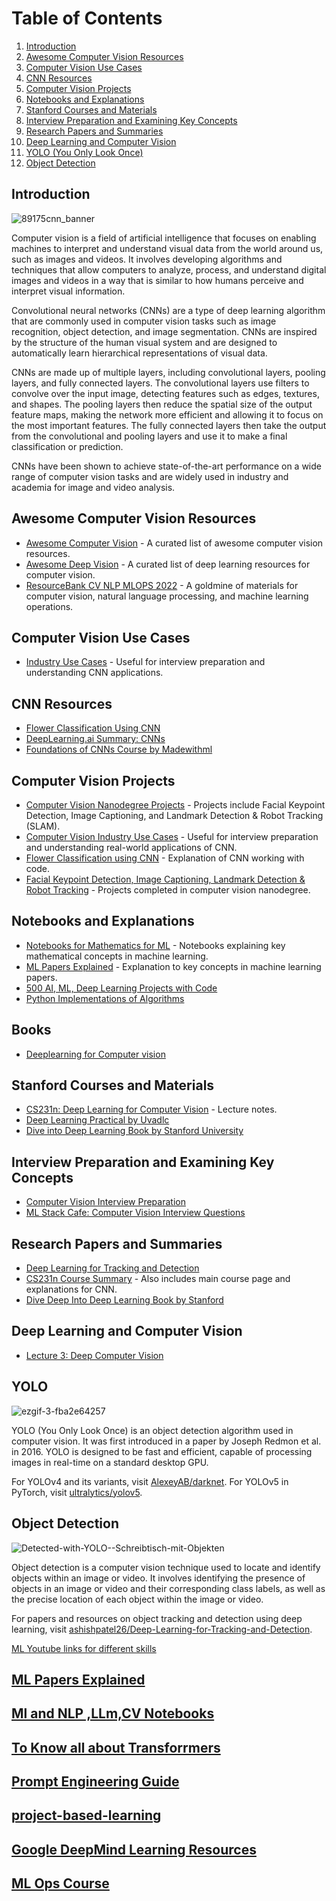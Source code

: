 # Table of Contents
1. [Introduction](#introduction)
2. [Awesome Computer Vision Resources](#awesome-computer-vision-resources)
3. [Computer Vision Use Cases](#computer-vision-use-cases)
4. [CNN Resources](#cnn-resources)
5. [Computer Vision Projects](#computer-vision-projects)
6. [Notebooks and Explanations](#notebooks-and-explanations)
7. [Stanford Courses and Materials](#stanford-courses-and-materials)
8. [Interview Preparation and Examining Key Concepts](#interview-preparation-and-examining-key-concepts)
9. [Research Papers and Summaries](#research-papers-and-summaries)
10. [Deep Learning and Computer Vision](#deep-learning-and-computer-vision)
11. [YOLO (You Only Look Once)](#yolo)
12. [Object Detection](#object-detection)

## Introduction

![89175cnn_banner](https://user-images.githubusercontent.com/110838853/226784233-75acbbcd-7162-4a02-a2da-6b113d293c5a.png)

Computer vision is a field of artificial intelligence that focuses on enabling machines to interpret and understand visual data from the world around us, such as images and videos. It involves developing algorithms and techniques that allow computers to analyze, process, and understand digital images and videos in a way that is similar to how humans perceive and interpret visual information.

Convolutional neural networks (CNNs) are a type of deep learning algorithm that are commonly used in computer vision tasks such as image recognition, object detection, and image segmentation. CNNs are inspired by the structure of the human visual system and are designed to automatically learn hierarchical representations of visual data.

CNNs are made up of multiple layers, including convolutional layers, pooling layers, and fully connected layers. The convolutional layers use filters to convolve over the input image, detecting features such as edges, textures, and shapes. The pooling layers then reduce the spatial size of the output feature maps, making the network more efficient and allowing it to focus on the most important features. The fully connected layers then take the output from the convolutional and pooling layers and use it to make a final classification or prediction.

CNNs have been shown to achieve state-of-the-art performance on a wide range of computer vision tasks and are widely used in industry and academia for image and video analysis.

## Awesome Computer Vision Resources

- [Awesome Computer Vision](https://github.com/jbhuang0604/awesome-computer-vision) - A curated list of awesome computer vision resources.
- [Awesome Deep Vision](https://github.com/kjw0612/awesome-deep-vision) - A curated list of deep learning resources for computer vision.
- [ResourceBank CV NLP MLOPS 2022](https://github.com/ashishpatel26/ResourceBank_CV_NLP_MLOPS_2022) - A goldmine of materials for computer vision, natural language processing, and machine learning operations.

## Computer Vision Use Cases

- [Industry Use Cases](https://github.com/ashishpatel26/Computer-Vision-Industry-Use-Cases) - Useful for interview preparation and understanding CNN applications.

## CNN Resources

- [Flower Classification Using CNN](https://copyassignment.com/flower-classification-using-cnn/)
- [DeepLearning.ai Summary: CNNs](https://github.com/Avik-Jain/DeepLearning.ai-Summary/tree/master/4-%20Convolutional%20Neural%20Networks)
- [Foundations of CNNs Course by Madewithml](https://madewithml.com/courses/foundations/convolutional-neural-networks/)

## Computer Vision Projects

- [Computer Vision Nanodegree Projects](https://github.com/AnshuTrivedi/Computer-Vision-nanodegree-projects) - Projects include Facial Keypoint Detection, Image Captioning, and Landmark Detection & Robot Tracking (SLAM).
- [Computer Vision Industry Use Cases](https://github.com/ashishpatel26/Computer-Vision-Industry-Use-Cases) - Useful for interview preparation and understanding real-world applications of CNN.
- [Flower Classification using CNN](https://copyassignment.com/flower-classification-using-cnn/) - Explanation of CNN working with code.
- [Facial Keypoint Detection, Image Captioning, Landmark Detection & Robot Tracking](https://github.com/AnshuTrivedi/Computer-Vision-nanodegree-projects) - Projects completed in computer vision nanodegree.


## Notebooks and Explanations

- [Notebooks for Mathematics for ML](https://github.com/dair-ai/Mathematics-for-ML) - Notebooks explaining key mathematical concepts in machine learning.
- [ML Papers Explained](https://github.com/dair-ai/ML-Papers-Explained) - Explanation to key concepts in machine learning papers.
- [500 AI, ML, Deep Learning Projects with Code](https://github.com/ashishpatel26/500-AI-Machine-learning-Deep-learning-Computer-vision-NLP-Projects-with-code)
- [Python Implementations of Algorithms](https://github.com/TheAlgorithms/Python)

## Books 
- [Deeplearning for Computer vision](https://bayanbox.ir/view/5130918188419813120/Adrian-Rosebrock-Deep-Learning-for.pdf)

## Stanford Courses and Materials

- [CS231n: Deep Learning for Computer Vision](https://cs231n.github.io/convolutional-networks/) - Lecture notes.
- [Deep Learning Practical by Uvadlc](https://uvadlc-notebooks.readthedocs.io/en/latest/tutorial_notebooks/tutorial3/Activation_Functions.html)
- [Dive into Deep Learning Book by Stanford University](https://d2l.ai/d2l-en.pdf)

## Interview Preparation and Examining Key Concepts

- [Computer Vision Interview Preparation](https://github.com/Praveen76/Computer-Vision-Interview-Preparation/tree/main)
- [ML Stack Cafe: Computer Vision Interview Questions](https://www.mlstack.cafe/blog/computer-vision-interview-questions)

## Research Papers and Summaries

- [Deep Learning for Tracking and Detection](https://github.com/abhineet123/Deep-Learning-for-Tracking-and-Detection)
- [CS231n Course Summary](https://github.com/mbadry1/CS231n-2017-Summary) - Also includes main course page and explanations for CNN.
- [Dive Deep Into Deep Learning Book by Stanford](https://d2l.ai/d2l-en.pdf)

## Deep Learning and Computer Vision

- [Lecture 3: Deep Computer Vision](https://dair-ai.notion.site/Lecture-3-Deep-Computer-Vision-e43a17b50f7e4b5f8393c070b22340a3)

## YOLO

![ezgif-3-fba2e64257](https://user-images.githubusercontent.com/110838853/226788844-c8ea00fd-85f3-4a4a-8fe5-7b47c078a27a.jpg)

YOLO (You Only Look Once) is an object detection algorithm used in computer vision. It was first introduced in a paper by Joseph Redmon et al. in 2016. YOLO is designed to be fast and efficient, capable of processing images in real-time on a standard desktop GPU.

For YOLOv4 and its variants, visit [AlexeyAB/darknet](https://github.com/AlexeyAB/darknet).
For YOLOv5 in PyTorch, visit [ultralytics/yolov5](https://github.com/ultralytics/yolov5).


## Object Detection

![Detected-with-YOLO--Schreibtisch-mit-Objekten](https://user-images.githubusercontent.com/110838853/226789288-7c81f8c1-b0a0-4a93-96a4-3f2ed8e3911e.jpg)

Object detection is a computer vision technique used to locate and identify objects within an image or video. It involves identifying the presence of objects in an image or video and their corresponding class labels, as well as the precise location of each object within the image or video.

For papers and resources on object tracking and detection using deep learning, visit [ashishpatel26/Deep-Learning-for-Tracking-and-Detection](https://github.com/ashishpatel26/Deep-Learning-for-Tracking-and-Detection).


[ML Youtube links for different skills](https://github.com/dair-ai/ML-YouTube-Courses)

## [ML Papers Explained](https://github.com/dair-ai/ML-Papers-Explained)

## [Ml and NLP ,LLm,CV Notebooks](https://github.com/dair-ai/ML-Notebooks)

## [To Know all about Transforrmers](https://github.com/dair-ai/Transformers-Recipe)

## [Prompt Engineering Guide](https://github.com/dair-ai/Prompt-Engineering-Guide)

## [project-based-learning](https://github.com/practical-tutorials/project-based-learning#python)

## [Google DeepMind Learning Resources](https://www.youtube.com/playlist?list=PLqYmG7hTraZCRwoyGxvQkqVrZgDQi4m-5)

## [ML Ops Course](https://github.com/GokuMohandas/Made-With-ML)

